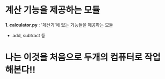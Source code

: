 # 계산 기능을 제공하는 모듈

**1. calculator.py** : '계산기'에 있는 기능들을 제공하는 모듈

- add, subtract 등

# 나는 이것을 처음으로 두개의 컴퓨터로 작업해본다!!
